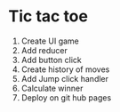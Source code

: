 # Tic tac toe

1. Create UI game
2. Add reducer
3. Add button click
4. Create history of moves
5. Add Jump click handler
6. Calculate winner
7. Deploy on git hub pages
